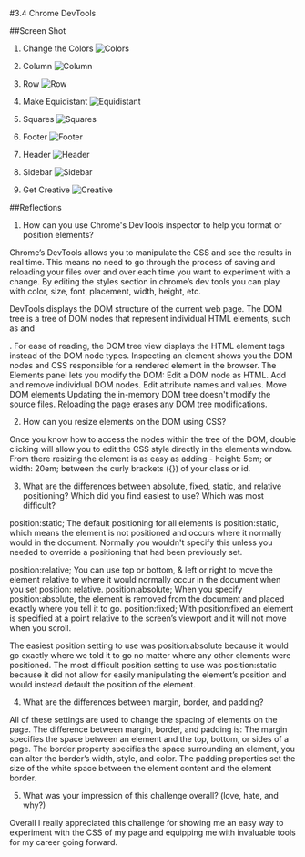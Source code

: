 #3.4 Chrome DevTools

##Screen Shot

1. Change the Colors
![Colors](/imgs/1.ChangeColors.png)

2. Column
![Column](/imgs/2.Columns.png)

3. Row
![Row](/imgs/3.Rows.png)

4. Make Equidistant
![Equidistant](/imgs/4.MakeEquidistant.png)

5. Squares
![Squares](/imgs/5.Squares.png)

6. Footer
![Footer](/imgs/6.Footer.png)

7. Header
![Header](/imgs/7.Header.png)

8. Sidebar
![Sidebar](/imgs/8.Sidebar.png)

9. Get Creative
![Creative](/imgs/9.GetCreative.png)



##Reflections

1. How can you use Chrome's DevTools inspector to help you format or position elements?

Chrome’s DevTools allows you to manipulate the CSS and see the results in real time. This means no need to go through the process of saving and reloading your files over and over each time you want to experiment with a change. By editing the styles section in chrome’s dev tools you can play with color, size, font, placement, width, height, etc.

DevTools displays the DOM structure of the current web page. The DOM tree is a tree of DOM nodes that represent individual HTML elements, such as <body> and <p>. For ease of reading, the DOM tree view displays the HTML element tags instead of the DOM node types. Inspecting an element shows you the DOM nodes and CSS responsible for a rendered element in the browser.
The Elements panel lets you modify the DOM:
Edit a DOM node as HTML.
Add and remove individual DOM nodes.
Edit attribute names and values.
Move DOM elements
Updating the in-memory DOM tree doesn't modify the source files. Reloading the page erases any DOM tree modifications.


2. How can you resize elements on the DOM using CSS?

Once you know how to access the nodes within the tree of the DOM, double clicking will allow you to edit the CSS style directly in the elements window. From there resizing the element is as easy as adding - height: 5em; or width: 20em; between the curly brackets ({}) of your class or id.

3. What are the differences between absolute, fixed, static, and relative positioning? Which did you find easiest to use? Which was most difficult?

position:static;
The default positioning for all elements is position:static, which means the element is not positioned and occurs where it normally would in the document. Normally you wouldn't specify this unless you needed to override a positioning that had been previously set.

position:relative;
You can use top or bottom, & left or right to move the element relative to where it would normally occur in the document when you set position: relative.
position:absolute;
When you specify position:absolute, the element is removed from the document and placed exactly where you tell it to go.
position:fixed;
With position:fixed an element is specified at a point relative to the screen’s viewport and it will not move when you scroll.

The easiest position setting to use was position:absolute because it would go exactly where we told it to go no matter where any other elements were positioned. The most difficult position setting to use was position:static because it did not allow for easily manipulating the element’s position and would instead default the position of the element.

4. What are the differences between margin, border, and padding?

All of these settings are used to change the spacing of elements on the page. The difference between margin, border, and padding is:
 The margin specifies the space between an element and the top, bottom, or sides of a page.
The border property specifies the space surrounding an element, you can alter the border’s width, style, and color.
The padding properties set the size of the white space between the element content and the element border.

5. What was your impression of this challenge overall? (love, hate, and why?)

Overall I really appreciated this challenge for showing me an easy way to experiment with the CSS of my page and equipping me with invaluable tools for my career going forward.
